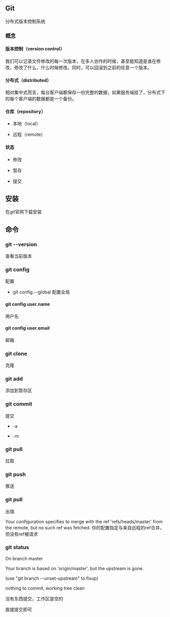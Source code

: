 ## Git 
分布式版本控制系统

### 概念

#### 版本控制（version control）

我们可以记录文件修改的每一次版本，在多人协作的时候，甚至能知道是谁在修改，修改了什么，什么时候修改。同时，可以回滚到之前的任意一个版本。

#### 分布式（distributed）

相对集中式而言，每台客户端都保存一份完整的数据，如果服务端挂了，分布式下的每个客户端的数据都是一个备份。

#### 仓库（repository）

* 本地（local）

* 远程（remote）

#### 状态

* 修改

* 暂存

* 提交

## 安装

在git官网下载安装

## 命令

### git --version

查看当前版本

### git config

配置

* git config --global 配置全局

#### git config user.name

用户名

#### git config user.email

邮箱


### git clone 

克隆

### git add

添加到暂存区

### git commit

提交

* -a

* -m

### git pull 

拉取

### git push 

推送

### git pull 

出错

Your configuration specifies to merge with the ref 'refs/heads/master' from the remote, but no such ref was fetched.
你的配置指定与来自远程的ref合并，但没有ref被请求

### git status

On branch master

Your branch is based on 'origin/master', but the upstream is gone.

(use "git branch --unset-upstream" to fixup)

nothing to commit, working tree clean

没有东西提交，工作区是空的

直接提交即可
